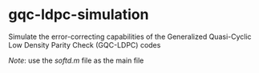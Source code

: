 # gqc-ldpc-simulation
Simulate the error-correcting capabilities of the Generalized Quasi-Cyclic Low Density Parity Check (GQC-LDPC) codes

_Note_: use the _softd.m_ file as the main file
